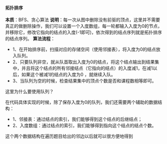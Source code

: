 #### 拓扑排序
**本质**：BFS、贪心算法
**说明**：每一次从图中删除没有前驱的顶点，这里并不需要真正的做删除操作，我们可以设置一个入度数组，每一轮都输入入度为0的节点，并移除它，修改它指向的结点的入度(-1即可)，依次得到的结点序列就是拓扑排序的结点序列。
**算法流程**：
- 1、在开始排序前，扫描对应的存储空间（使用邻接表），将入度为0的结点放入队列。
- 2、只要队列非空，就从队首取出入度为0的结点，将这个结点输出到结果集中，并且将这个结点的所有邻接结点（它指向的结点）的入度减1，在减1以后，如果这个被减1的结点的入度为0 ，就继续入队。
- 3、当队列为空的时候，检查结果集中的顶点个数是否和课程数相等即可。

这里为什么要使用队列？

在代码具体实现的时候，除了保存入度为0的队列，我们还需要两个辅助的数据结构：
  - 1、邻接表：通过结点的索引，我们能够得到这个结点的后继结点；
  - 2、入度数组：通过结点的索引，我们能够得到指向这个结点的结点个数。

这个两个数据结构在遍历题目给出的邻边以后就可以很方便地得到
